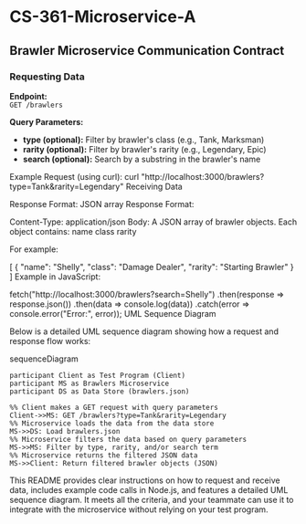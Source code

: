 # CS-361-Microservice-A

## Brawler Microservice Communication Contract

### Requesting Data

**Endpoint:**  
`GET /brawlers`

**Query Parameters:**
- **type (optional):** Filter by brawler's class (e.g., Tank, Marksman)
- **rarity (optional):** Filter by brawler's rarity (e.g., Legendary, Epic)
- **search (optional):** Search by a substring in the brawler's name


Example Request (using curl):
curl "http://localhost:3000/brawlers?type=Tank&rarity=Legendary"
Receiving Data

Response Format: JSON array
Response Format:

Content-Type: application/json
Body: A JSON array of brawler objects. Each object contains:
name
class
rarity 

For example:

[
  {
    "name": "Shelly",
    "class": "Damage Dealer",
    "rarity": "Starting Brawler"
  }
]
Example in JavaScript:

fetch("http://localhost:3000/brawlers?search=Shelly")
  .then(response => response.json())
  .then(data => console.log(data))
  .catch(error => console.error("Error:", error));
UML Sequence Diagram

Below is a detailed UML sequence diagram showing how a request and response flow works:

sequenceDiagram

    participant Client as Test Program (Client)
    participant MS as Brawlers Microservice
    participant DS as Data Store (brawlers.json)

    %% Client makes a GET request with query parameters
    Client->>MS: GET /brawlers?type=Tank&rarity=Legendary
    %% Microservice loads the data from the data store
    MS->>DS: Load brawlers.json
    %% Microservice filters the data based on query parameters
    MS->>MS: Filter by type, rarity, and/or search term
    %% Microservice returns the filtered JSON data
    MS->>Client: Return filtered brawler objects (JSON)



This README provides clear instructions on how to request and receive data, includes example code calls in Node.js, and features a detailed UML sequence diagram. It meets all the criteria, and your teammate can use it to integrate with the microservice without relying on your test program.
